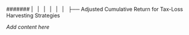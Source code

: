 ####### |   |   |   |   |   |   ├── Adjusted Cumulative Return for Tax-Loss Harvesting Strategies

*Add content here*